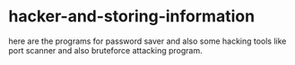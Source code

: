 # hacker-and-storing-information
here are the programs for password saver and also some hacking tools like port scanner and also bruteforce attacking program.
